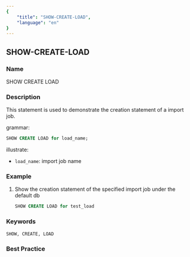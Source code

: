 ```yaml
---
{
    "title": "SHOW-CREATE-LOAD",
    "language": "en"
}
---
```


## SHOW-CREATE-LOAD

### Name

SHOW CREATE LOAD

### Description

This statement is used to demonstrate the creation statement of a import job.

grammar:

```sql
SHOW CREATE LOAD for load_name;
```

illustrate:

-  `load_name`: import job name

### Example

1. Show the creation statement of the specified import job under the default db

    ```sql
    SHOW CREATE LOAD for test_load
    ```

### Keywords

    SHOW, CREATE, LOAD

### Best Practice


